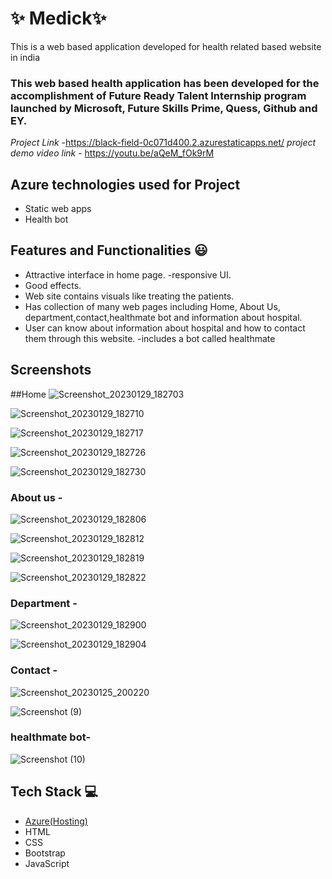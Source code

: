  # ✨  Medick✨

This is a web based application developed for health related based website in india
### This web based health application has been developed for the accomplishment of Future Ready Talent Internship program launched by Microsoft, Future Skills Prime, Quess, Github and EY.


*Project Link* -https://black-field-0c071d400.2.azurestaticapps.net/
*project demo video link* - https://youtu.be/aQeM_fOk9rM

## Azure technologies used for Project

- Static web apps
- Health bot

## Features and Functionalities 😃

- Attractive interface in home page.
-responsive UI.
- Good effects.
- Web site contains  visuals like treating the patients.
- Has collection of many web pages including Home, About Us, department,contact,healthmate bot and information about hospital.
- User can know about information about hospital and how to contact them through this website. 
-includes a bot called healthmate

## Screenshots
##Home
![Screenshot_20230129_182703](https://user-images.githubusercontent.com/121325162/215329349-b92acf23-6403-470c-8b1c-72421471e413.jpg)

![Screenshot_20230129_182710](https://user-images.githubusercontent.com/121325162/215329362-a4afabc9-3718-4f82-bde3-1aa7658ee5ba.jpg)

![Screenshot_20230129_182717](https://user-images.githubusercontent.com/121325162/215329440-2fe46423-59a4-4ad2-b106-1cd8f010ee79.jpg)

![Screenshot_20230129_182726](https://user-images.githubusercontent.com/121325162/215329447-f42b2ec1-9ac0-4ea6-8c97-ebf877407a32.jpg)

![Screenshot_20230129_182730](https://user-images.githubusercontent.com/121325162/215329453-5108f034-d67f-4b4a-a858-dc2941759a8f.jpg)



   






### About us  -



![Screenshot_20230129_182806](https://user-images.githubusercontent.com/121325162/215329579-4382fbaa-ef4b-44fc-8b38-bee5f300c7e2.jpg)

![Screenshot_20230129_182812](https://user-images.githubusercontent.com/121325162/215329608-70bd21a6-c7ef-4726-b80f-9a432c9d1e75.jpg)

![Screenshot_20230129_182819](https://user-images.githubusercontent.com/121325162/215329640-f4ed68bc-edc9-4bbf-abe0-4d9bc8e1addb.jpg)

![Screenshot_20230129_182822](https://user-images.githubusercontent.com/121325162/215329642-fc7ec8f8-bc28-4016-9987-74e366d5aafa.jpg)




### Department -

![Screenshot_20230129_182900](https://user-images.githubusercontent.com/121325162/215329797-559556f8-2e5c-466a-a6b0-ede7bac848b6.jpg)

![Screenshot_20230129_182904](https://user-images.githubusercontent.com/121325162/215329837-00796286-ea95-4548-a01c-8ed7bc069c84.jpg)



  












### Contact -
![Screenshot_20230125_200220](https://user-images.githubusercontent.com/121325162/214596120-5ff410ff-d816-4d13-a598-a55d7cc72146.jpg)


![Screenshot (9)](https://user-images.githubusercontent.com/121325162/209574202-59dea36b-ea77-4b00-a3c2-c5b189720951.png)




### healthmate bot-




![Screenshot (10)](https://user-images.githubusercontent.com/121325162/209574204-b410a1be-07d4-4933-ac80-5b67b0e22012.png)





## Tech Stack 💻

- [Azure(Hosting)](https://azure.microsoft.com/en-in/features/azure-portal/)
- HTML
- CSS
- Bootstrap
- JavaScript


